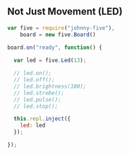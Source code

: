 ##  Not Just Movement (LED)

<style>
.reveal pre code {
    max-height: 600px;
}
</style>

```js
var five = require("johnny-five"),
    board = new five.Board()

board.on("ready", function() {
  
  var led = five.Led(13);

  // led.on();
  // led.off();
  // led.brightness(100);
  // led.strobe();
  // led.pulse();
  // led.stop();

  this.repl.inject({
    led: led
  });

});
```